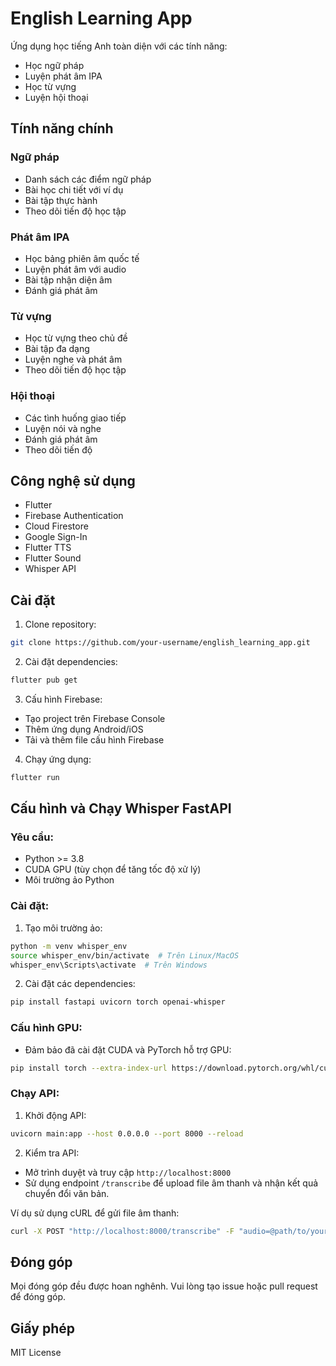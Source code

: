 # English Learning App

Ứng dụng học tiếng Anh toàn diện với các tính năng:
- Học ngữ pháp
- Luyện phát âm IPA
- Học từ vựng
- Luyện hội thoại

## Tính năng chính

### Ngữ pháp
- Danh sách các điểm ngữ pháp
- Bài học chi tiết với ví dụ
- Bài tập thực hành
- Theo dõi tiến độ học tập

### Phát âm IPA
- Học bảng phiên âm quốc tế
- Luyện phát âm với audio
- Bài tập nhận diện âm
- Đánh giá phát âm

### Từ vựng
- Học từ vựng theo chủ đề
- Bài tập đa dạng
- Luyện nghe và phát âm
- Theo dõi tiến độ học tập

### Hội thoại
- Các tình huống giao tiếp
- Luyện nói và nghe
- Đánh giá phát âm
- Theo dõi tiến độ

## Công nghệ sử dụng

- Flutter
- Firebase Authentication
- Cloud Firestore
- Google Sign-In
- Flutter TTS
- Flutter Sound
- Whisper API

## Cài đặt

1. Clone repository:
```bash
git clone https://github.com/your-username/english_learning_app.git
```

2. Cài đặt dependencies:
```bash
flutter pub get
```

3. Cấu hình Firebase:
- Tạo project trên Firebase Console
- Thêm ứng dụng Android/iOS
- Tải và thêm file cấu hình Firebase

4. Chạy ứng dụng:
```bash
flutter run
```

## Cấu hình và Chạy Whisper FastAPI

### Yêu cầu:
- Python >= 3.8
- CUDA GPU (tùy chọn để tăng tốc độ xử lý)
- Môi trường ảo Python

### Cài đặt:

1. Tạo môi trường ảo:
```bash
python -m venv whisper_env
source whisper_env/bin/activate  # Trên Linux/MacOS
whisper_env\Scripts\activate  # Trên Windows
```

2. Cài đặt các dependencies:
```bash
pip install fastapi uvicorn torch openai-whisper
```

### Cấu hình GPU:
- Đảm bảo đã cài đặt CUDA và PyTorch hỗ trợ GPU:
```bash
pip install torch --extra-index-url https://download.pytorch.org/whl/cu118
```

### Chạy API:

1. Khởi động API:
```bash
uvicorn main:app --host 0.0.0.0 --port 8000 --reload
```

2. Kiểm tra API:
- Mở trình duyệt và truy cập `http://localhost:8000`
- Sử dụng endpoint `/transcribe` để upload file âm thanh và nhận kết quả chuyển đổi văn bản.

Ví dụ sử dụng cURL để gửi file âm thanh:
```bash
curl -X POST "http://localhost:8000/transcribe" -F "audio=@path/to/your/audio/file.wav"
```

## Đóng góp

Mọi đóng góp đều được hoan nghênh. Vui lòng tạo issue hoặc pull request để đóng góp.

## Giấy phép

MIT License

